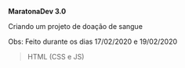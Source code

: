 **MaratonaDev 3.0**

Criando um projeto de doação de sangue

Obs: Feito durante os dias 17/02/2020 e 19/02/2020

> HTML (CSS e JS)



